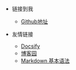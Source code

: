 <!--
 * @Author: yangzhenhong zhenhong.yang@guardforceai.com
 * @Date: 2025-05-28 09:58:37
 * @LastEditors: yangzhenhong zhenhong.yang@guardforceai.com
 * @LastEditTime: 2025-05-28 10:00:18
 * @FilePath: \blogs\docs\_navbar.md
 * @Description: 这是默认设置,请设置`customMade`, 打开koroFileHeader查看配置 进行设置: https://github.com/OBKoro1/koro1FileHeader/wiki/%E9%85%8D%E7%BD%AE
-->
<!-- _navbar.md -->

* 链接到我
  * [Github地址](https://github.com/yzhenhong)


* 友情链接
  * [Docsify](https://docsify.js.org/#/)
  * [博客园](https://www.cnblogs.com/)
  * [Markdown 基本语法](https://markdown.com.cn/basic-syntax/)

